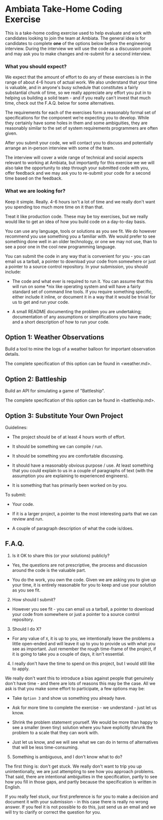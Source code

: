 Ambiata Take-Home Coding Exercise
=================================

This is a take-home coding exercise used to help evaluate and work
with candidates looking to join the team at Ambiata. The general idea
is for candidates to complete __one__ of the options below before the
engineering interview. During the interview we will use the code as a
discussion point and may ask you to make changes and re-submit for a
second interview.


### What you should expect?

We expect that the amount of effort to do any of these exercises is in
the range of about 4-6 hours of actual work. We also understand that
your time is valuable, and in anyone's busy schedule that constitutes
a fairly substantial chunk of time, so we really appreciate any effort
you put in to helping us building a solid team - and if you really
can't invest that much time, check out the F.A.Q. below for some
alternatives.

The requirements for each of the exercises form a reasonably formal
set of specifications for the component we’re expecting you to
develop.  While they certainly have some holes in them and some
ambiguities, they are reasonably similar to the set of system
requirements programmers are often given.

After you submit your code, we will contact you to discuss and
potentially arrange an in-person interview with some of the team.

The interview will cover a wide range of technical and social aspects
relevant to working at Ambiata, but importantly for this exercise we
we will also take the opportunity to step through your submitted code
with you, offer feedback and we may ask you to re-submit your code for
a second time based on the feedback.


### What we are looking for?

Keep it simple. Really. 4-6 hours isn't a lot of time and we really don't
want you spending too much more time on it than that.

Treat it like production code. These may be toy exercises, but we
really would like to get an idea of how you build code on a day-to-day
basis.

You can use any language, tools or solutions as you see fit. We do
however recommend you use something you a familiar with. We would
prefer to see something done well in an older technology, or one we
may not use, than to see a poor one in the cool new programming
language.

You can submit the code in any way that is convenient for you - you
can email us a tarball, a pointer to download your code from somewhere
or just a pointer to a source control repository. In your submission,
you should include:

 - The code and what ever is required to run it. You can assume that
   this will run on some *nix like operating system and will have a
   fairly standard set of command line tools. If you require something
   specific, either include it inline, or document it in a way that
   it would be trivial for us to get and run your code.

 - A small README documenting the problem you are undertaking;
   documentation of any assumptions or simplifications you have made;
   and a short description of how to run your code.


Option 1: Weather Observations
------------------------------

Build a tool to mine the logs of a weather balloon for important
observation details.

The complete specification of this option can be found in <weather.md>.


Option 2: Battleship
--------------------

Build an API for simulating a game of "Battleship".

The complete specification of this option can be found in <battleship.md>.


Option 3: Substitute Your Own Project
-------------------------------------

Guidelines:

 - The project should be of at least 4 hours worth of effort.

 - It should be something we can compile / run.

 - It should be something you are comfortable discussing.

 - It should have a reasonably obvious purpose / use. At least
   something that you could explain to us in a couple of paragraphs of
   text (with the assumption you are explaining to experienced
   engineers).

 - It is something that has primarily been worked on by you.

To submit:

 - Your code.

 - If it is a larger project, a pointer to the most interesting parts
   that we can review and run.

 - A couple of paragraph description of what the code is/does.


F.A.Q.
------

1. Is it OK to share this (or your solutions) publicly?

 - Yes, the questions are not prescriptive, the process and discussion around
   the code is the valuable part.

 - You do the work, you own the code. Given we are asking you to give up your
   time, it is entirely reasonable for you to keep and use your solution as you
   see fit.


2. How should I submit?

 - However you see fit - you can email us a tarball, a pointer to download your
   code from somewhere or just a pointer to a source control repository.


3. Should I do X?

 - For any value of `X`, it is up to you, we intentionally leave the problems a
   little open-ended and will leave it up to you to provide us with what you
   see as important. Just remember the rough time-frame of the project, if it
   is going to take you a couple of days, it isn't essential.


4. I really don't have the time to spend on this project, but I would still like to apply.

 We really don't want this to introduce a bias against people that
 genuinely don't have time - and there are lots of reasons this may be
 the case. All we ask is that you make some effort to participate, a
 few options may be:

   - Take `Option 3` and show us something you already have.

   - Ask for more time to complete the exercise - we understand -
     just let us know.

   - Shrink the problem statement yourself. We would be more than
     happy to see a smaller (even tiny) solution where you have
     explicitly shrunk the problem to a scale that they can work with.

   - Just let us know, and we will see what we can do in terms of
     alternatives that will be less time-consuming.


5. Something is ambiguous, and I don't know what to do?

 The first thing is: don't get stuck. We really don't want to trip you
 up unintentionally, we are just attempting to see how you approach
 problems. That said, there are intentional ambiguities in the
 specification, partly to see how you fill in those gaps, and partly
 because the specification is written in English.

 If you really feel stuck, our first preference is for you to make a
 decision and document it with your submission - in this case there is
 really no wrong answer. If you feel it is not possible to do this,
 just send us an email and we will try to clarify or correct the
 question for you.
